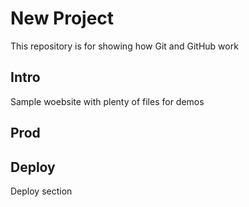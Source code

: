 # New Project

This repository is for showing how Git and GitHub work

## Intro

Sample woebsite with plenty of files for demos

## Prod

## Deploy

Deploy section
